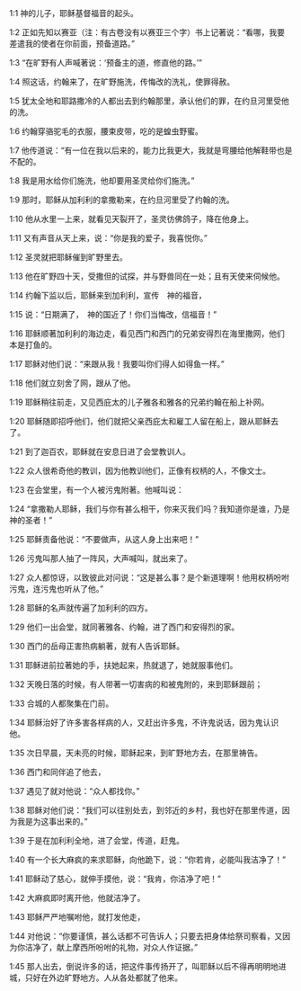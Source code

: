 <a id="1"></a>1:1  神的儿子，耶稣基督福音的起头。  

<a id="2"></a>1:2  正如先知以赛亚（注：有古卷没有以赛亚三个字）书上记著说：“看哪，我要差遣我的使者在你前面，预备道路。”  

<a id="3"></a>1:3  “在旷野有人声喊著说：‘预备主的道，修直他的路。’”  

<a id="4"></a>1:4  照这话，约翰来了，在旷野施洗，传悔改的洗礼，使罪得赦。　  

<a id="5"></a>1:5  犹太全地和耶路撒冷的人都出去到约翰那里，承认他们的罪，在约旦河里受他的洗。  

<a id="6"></a>1:6  约翰穿骆驼毛的衣服，腰束皮带，吃的是蝗虫野蜜。  

<a id="7"></a>1:7  他传道说：“有一位在我以后来的，能力比我更大，我就是弯腰给他解鞋带也是不配的。  

<a id="8"></a>1:8  我是用水给你们施洗，他却要用圣灵给你们施洗。”  

<a id="9"></a>1:9  那时，耶稣从加利利的拿撒勒来，在约旦河里受了约翰的洗。  

<a id="10"></a>1:10  他从水里一上来，就看见天裂开了，圣灵彷佛鸽子，降在他身上。  

<a id="11"></a>1:11  又有声音从天上来，说：“你是我的爱子，我喜悦你。”  

<a id="12"></a>1:12  圣灵就把耶稣催到旷野里去。  

<a id="13"></a>1:13  他在旷野四十天，受撒但的试探，并与野兽同在一处；且有天使来伺候他。  

<a id="14"></a>1:14  约翰下监以后，耶稣来到加利利，宣传　神的福音，　　  

<a id="15"></a>1:15  说：“日期满了，　神的国近了！你们当悔改，信福音！”  

<a id="16"></a>1:16  耶稣顺著加利利的海边走，看见西门和西门的兄弟安得烈在海里撒网，他们本是打鱼的。  

<a id="17"></a>1:17  耶稣对他们说：“来跟从我！我要叫你们得人如得鱼一样。”  

<a id="18"></a>1:18  他们就立刻舍了网，跟从了他。  

<a id="19"></a>1:19  耶稣稍往前走，又见西庇太的儿子雅各和雅各的兄弟约翰在船上补网。  

<a id="20"></a>1:20  耶稣随即招呼他们，他们就把父亲西庇太和雇工人留在船上，跟从耶稣去了。  

<a id="21"></a>1:21  到了迦百农，耶稣就在安息日进了会堂教训人。　  

<a id="22"></a>1:22  众人很希奇他的教训，因为他教训他们，正像有权柄的人，不像文士。  

<a id="23"></a>1:23  在会堂里，有一个人被污鬼附著。他喊叫说：  

<a id="24"></a>1:24  “拿撒勒人耶稣，我们与你有甚么相干，你来灭我们吗？我知道你是谁，乃是　神的圣者！”  

<a id="25"></a>1:25  耶稣责备他说：“不要做声，从这人身上出来吧！”  

<a id="26"></a>1:26  污鬼叫那人抽了一阵风，大声喊叫，就出来了。  

<a id="27"></a>1:27  众人都惊讶，以致彼此对问说：“这是甚么事？是个新道理啊！他用权柄吩咐污鬼，连污鬼也听从了他。”  

<a id="28"></a>1:28  耶稣的名声就传遍了加利利的四方。  

<a id="29"></a>1:29  他们一出会堂，就同著雅各、约翰，进了西门和安得烈的家。  

<a id="30"></a>1:30  西门的岳母正害热病躺著，就有人告诉耶稣。　  

<a id="31"></a>1:31  耶稣进前拉著她的手，扶她起来，热就退了，她就服事他们。  

<a id="32"></a>1:32  天晚日落的时候，有人带著一切害病的和被鬼附的，来到耶稣跟前；  

<a id="33"></a>1:33  合城的人都聚集在门前。  

<a id="34"></a>1:34  耶稣治好了许多害各样病的人，又赶出许多鬼，不许鬼说话，因为鬼认识他。  

<a id="35"></a>1:35  次日早晨，天未亮的时候，耶稣起来，到旷野地方去，在那里祷告。  

<a id="36"></a>1:36  西门和同伴追了他去，  

<a id="37"></a>1:37  遇见了就对他说：“众人都找你。”  

<a id="38"></a>1:38  耶稣对他们说：“我们可以往别处去，到邻近的乡村，我也好在那里传道，因为我是为这事出来的。”  

<a id="39"></a>1:39  于是在加利利全地，进了会堂，传道，赶鬼。  

<a id="40"></a>1:40  有一个长大麻疯的来求耶稣，向他跪下，说：“你若肯，必能叫我洁净了！”  

<a id="41"></a>1:41  耶稣动了慈心，就伸手摸他，说：“我肯，你洁净了吧！”  

<a id="42"></a>1:42  大麻疯即时离开他，他就洁净了。  

<a id="43"></a>1:43  耶稣严严地嘱咐他，就打发他走，  

<a id="44"></a>1:44  对他说：“你要谨慎，甚么话都不可告诉人；只要去把身体给祭司察看，又因为你洁净了，献上摩西所吩咐的礼物，对众人作证据。”  

<a id="45"></a>1:45  那人出去，倒说许多的话，把这件事传扬开了，叫耶稣以后不得再明明地进城，只好在外边旷野地方。人从各处都就了他来。  
